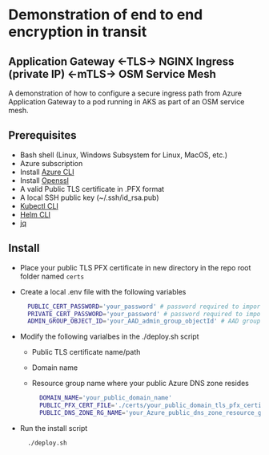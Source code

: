 # Demonstration of end to end encryption in transit
## Application Gateway <-TLS-> NGINX Ingress (private IP) <-mTLS-> OSM Service Mesh 

A demonstration of how to configure a secure ingress path from Azure Application Gateway to a pod running in AKS as part of an OSM service mesh.

## Prerequisites

- Bash shell (Linux, Windows Subsystem for Linux, MacOS, etc.)
- Azure subscription
- Install [Azure CLI](https://learn.microsoft.com/en-us/cli/azure/install-azure-cli)
- Install [Openssl](https://www.openssl.org/)
- A valid Public TLS certificate in .PFX format
- A local SSH public key (~/.ssh/id_rsa.pub)
- [Kubectl CLI](https://kubernetes.io/docs/tasks/tools/)
- [Helm CLI](https://helm.sh/docs/intro/install/)
- [jq](https://stedolan.github.io/jq/download/)

## Install

- Place your public TLS PFX certificate in new directory in the repo root folder named `certs`
- Create a local .env file with the following variables
  
    ```bash
      PUBLIC_CERT_PASSWORD='your_password' # password required to import public PFX certificate into Azure Key Vault
      PRIVATE_CERT_PASSWORD='your_password' # password required to import private PFX certificate into Azure Key Vault
      ADMIN_GROUP_OBJECT_ID='your_AAD_admin_group_objectId' # AAD group for AKS Cluster Admin role permissions (add your account to this group)
    ```

- Modify the following varialbes in the ./deploy.sh script
  - Public TLS certificate name/path
  - Domain name
  - Resource group name where your public Azure DNS zone resides

    ```bash
      DOMAIN_NAME='your_public_domain_name'
      PUBLIC_PFX_CERT_FILE='./certs/your_public_domain_tls_pfx_certificate.pfx'
      PUBLIC_DNS_ZONE_RG_NAME='your_Azure_public_dns_zone_resource_group_name'
    ```

- Run the install script

    ```bash
      ./deploy.sh
    ```
